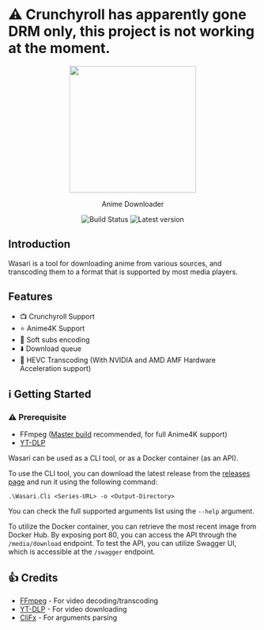 # ⚠️ Crunchyroll has apparently gone DRM only, this project is not working at the moment.

<p align="center">
  <img width="256" align="center" src="/assets/logo/logo.png">
</p>
<p align="center">
  Anime Downloader
</p>
<p align="center">  
  <a style="text-decoration:none" href="https://github.com/redbaty/Wasari/actions/workflows/docker-wasari-cli.yml">
    <img src="https://img.shields.io/github/actions/workflow/status/redbaty/wasari/docker-wasari-cli.yml?branch=next" alt="Build Status" />
  </a>
  <a style="text-decoration:none" href="https://github.com/redbaty/Wasari/releases">
    <img src="https://img.shields.io/github/release/redbaty/wasari.svg?label=Latest%20version&style=flat-square" alt="Latest version" />
  </a>
</p>

## Introduction

Wasari is a tool for downloading anime from various sources, and transcoding them to a format that is supported by most media players.

## Features
* :tv: Crunchyroll Support
* :star: Anime4K Support
* :memo: Soft subs encoding
* :arrow_down: Download queue
* :bullettrain_side: HEVC Transcoding (With NVIDIA and AMD AMF Hardware Acceleration support)

## :information_source: Getting Started

### :warning: Prerequisite
* FFmpeg ([Master build](https://github.com/BtbN/FFmpeg-Builds/releases) recommended, for full Anime4K support)
* [YT-DLP](https://github.com/yt-dlp/yt-dlp)

Wasari can be used as a CLI tool, or as a Docker container (as an API).

To use the CLI tool, you can download the latest release from the [releases page](https://github.com/redbaty/Wasari/releases) and run it using the following command:

`.\Wasari.Cli <Series-URL> -o <Output-Directory>`

You can check the full supported arguments list using the `--help` argument.

To utilize the Docker container, you can retrieve the most recent image from Docker Hub. By exposing port 80, you can access the API through the `/media/download` endpoint. To test the API, you can utilize Swagger UI, which is accessible at the `/swagger` endpoint.

## :+1: Credits

* [FFmpeg](https://git.ffmpeg.org/ffmpeg.git) - For video decoding/transcoding
* [YT-DLP](https://github.com/yt-dlp/yt-dlp) - For video downloading
* [CliFx](https://github.com/Tyrrrz/CliFx) - For arguments parsing

